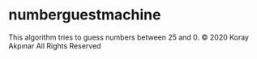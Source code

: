 # numberguestmachine
This algorithm tries to guess numbers between 25 and 0.
© 2020 Koray Akpınar All Rights Reserved
